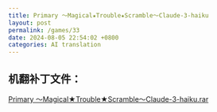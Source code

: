 ```yaml
---
title: Primary ～Magical★Trouble★Scramble～Claude-3-haiku
layout: post
permalink: /games/33
date: 2024-08-05 22:54:02 +0800
categories: AI translation
---
```



## 机翻补丁文件：

[Primary ～Magical★Trouble★Scramble～Claude-3-haiku.rar](../resources/Primary%20%EF%BD%9EMagical%E2%98%85Trouble%E2%98%85Scramble%EF%BD%9EClaude-3-haiku.rar)

 

